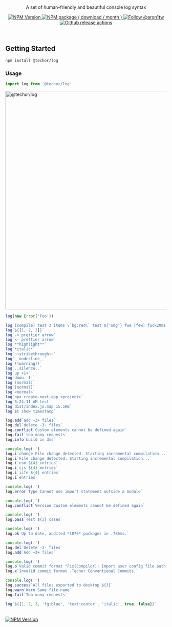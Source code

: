<br>
<div align="center">

<p align="center">A set of human-friendly and beautiful console log syntax</p>

<p align="center">
    <a aria-label="GitHub release (latest by date including pre-releases)" href="https://github.com/1aron/techor/releases">
        <picture>
            <source media="(prefers-color-scheme: dark)" srcset="https://img.shields.io/github/v/release/1aron/techor?include_prereleases&color=212022&label=&style=for-the-badge&logo=github&logoColor=fff">
            <source media="(prefers-color-scheme: light)" srcset="https://img.shields.io/github/v/release/1aron/techor?include_prereleases&color=f6f7f8&label=&style=for-the-badge&logo=github&logoColor=%23000">
            <img alt="NPM Version" src="https://img.shields.io/github/v/release/1aron/techor?include_prereleases&color=f6f7f8&label=&style=for-the-badge&logo=github">
        </picture>
    </a>
    <a aria-label="NPM Package" href="https://www.npmjs.com/package/techor">
        <picture>
            <source media="(prefers-color-scheme: dark)" srcset="https://img.shields.io/npm/dm/@techor/log?color=212022&label=%20&logo=npm&style=for-the-badge">
            <source media="(prefers-color-scheme: light)" srcset="https://img.shields.io/npm/dm/@techor/log?color=f6f7f8&label=%20&logo=npm&style=for-the-badge">
            <img alt="NPM package ( download / month )" src="https://img.shields.io/npm/dm/@techor/log?color=f6f7f8&label=%20&logo=npm&style=for-the-badge">
        </picture>
    </a>
    <a aria-label="Follow @aron1tw" href="https://twitter.com/aron1tw">
        <picture>
            <source media="(prefers-color-scheme: dark)" srcset="https://img.shields.io/static/v1?label=%20&message=twitter&color=212022&logo=twitter&style=for-the-badge">
            <source media="(prefers-color-scheme: light)" srcset="https://img.shields.io/static/v1?label=%20&message=twitter&color=f6f7f8&logo=twitter&style=for-the-badge">
            <img alt="Follow @aron1tw" src="https://img.shields.io/static/v1?label=%20&message=twitter&color=f6f7f8&logo=twitter&style=for-the-badge">
        </picture>
    </a>
    <a aria-label="Github Actions" href="https://github.com/1aron/repo/actions/workflows/release.yml">
        <picture>
            <source media="(prefers-color-scheme: dark)" srcset="https://img.shields.io/github/actions/workflow/status/1aron/techor/release.yml?branch=main&label=%20&message=twitter&color=212022&logo=githubactions&style=for-the-badge">
            <source media="(prefers-color-scheme: light)" srcset="https://img.shields.io/github/actions/workflow/status/1aron/techor/release.yml?branch=main&label=%20&message=twitter&color=f6f7f8&logo=githubactions&style=for-the-badge&logoColor=%23000">
            <img alt="Github release actions" src="https://img.shields.io/github/actions/workflow/status/1aron/techor/release.yml?branch=main&label=%20&message=twitter&color=f6f7f8&logo=githubactions&style=for-the-badge&logoColor=%23000">
        </picture>
    </a>
</p>

</div>

<br>

## Getting Started

```
npm install @techor/log
```

### Usage

```ts
import log from '@techor/log'
```

<img width="681" alt="@techor/log" src="https://user-images.githubusercontent.com/33840671/208868901-792d5a3d-5c5e-4da8-8c5a-e4d44f3384ee.png">

```ts
log(new Error('Foo'))

log`[compile] test 3 items \`bg:red\` test ${'omg'} fwe [few] fuck20ms 20ms`
log`${[1, 2, 3]}`
log`-> prettier arrow`
log`<- prettier arrow`
log`**highlight**`
log`*italic*`
log`~~strikethrough~~`
log`__underline__`
log`!!warning!!`
log`..silence..`
log`up +1+`
log`down -1-`
log`(normal)`
log`[normal]`
log`<normal>`
log`npx create-next-app <project>`
log`5:24:11 AM test`
log`dist/index.js.map 15.5KB`
log`$t show timestamp`

log.add`add +3+ files`
log.del`delete -3- files`
log.conflict`Custom elements cannot be defined again`
log.fail`too many requests`
log.info`build in 3ms`

console.log('')
log.i`change File change detected. Starting incremental compilation...`
log.i`File change detected. Starting incremental compilation...`
log.i`esm ${4} entries`
log.i`cjs ${4} entries`
log.i`iife ${4} entries`
log.i`entries`

console.log('')
log.error`Type Cannot use import statement outside a module`

console.log('')
log.conflict`Version Custom elements cannot be defined again`

console.log('')
log.pass`Test ${3} cases`

console.log('')
log.ok`Up to date, audited *1076* packages in .786ms.`

console.log('')
log.del`Delete -3- files`
log.add`Add +3+ files`

console.log('')
log.o`Valid commit format "Fix(Compiler): Import user config file path problem"`
log.x`Invalid commit format .Techor Conventional Commits.`

console.log('')
log.success`All files exported to desktop ${3}`
log.warn`Warn Same file name`
log.fail`Too many requests`

log`${[1, 2, 3, 'fg:blue', 'text:center', 'italic', true, false]}`
```

<br>

<a aria-label="overview" href="https://github.com/1aron/techor">
<picture>
    <source media="(prefers-color-scheme: dark)" srcset="https://img.shields.io/badge/%E2%AC%85%20back%20to%20contents-%20?color=212022&style=for-the-badge">
    <source media="(prefers-color-scheme: light)" srcset="https://img.shields.io/badge/%E2%AC%85%20back%20to%20contents-%20?color=f6f7f8&style=for-the-badge">
    <img alt="NPM Version" src="https://img.shields.io/badge/%E2%AC%85%20back%20to%20contents-%20?color=f6f7f8&style=for-the-badge">
</picture>
</a>